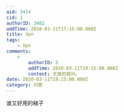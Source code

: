 ```yaml
---
aid: 3414
cid: 1
authorID: 3482
addTime: 2020-03-11T17:15:00.000Z
title: Vpn
tags:
    - Vpn
comments:
    -
        authorID: 3
        addTime: 2020-03-11T19:15:00.000Z
        content: 无效的提问。
date: 2020-03-11T19:15:00.000Z
category: 问答
---
```


谁又好用的梯子
